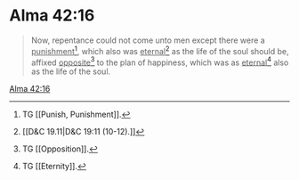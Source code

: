 # Alma 42:16

> Now, repentance could not come unto men except there were a <u>punishment</u>[^a], which also was <u>eternal</u>[^b] as the life of the soul should be, affixed <u>opposite</u>[^c] to the plan of happiness, which was as <u>eternal</u>[^d] also as the life of the soul.

[Alma 42:16](https://www.churchofjesuschrist.org/study/scriptures/bofm/alma/42?lang=eng&id=p16#p16)


[^a]: TG [[Punish, Punishment]].
[^b]: [[D&C 19.11|D&C 19:11 (10-12).]]
[^c]: TG [[Opposition]].
[^d]: TG [[Eternity]].
